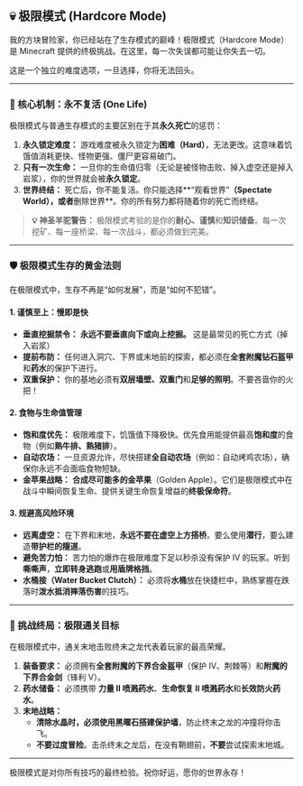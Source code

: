 ## 💀 极限模式 (Hardcore Mode)



我的方块冒险家，你已经站在了生存模式的巅峰！极限模式（Hardcore Mode）是 Minecraft 提供的终极挑战。在这里，每一次失误都可能让你失去一切。

这是一个独立的难度选项，一旦选择，你将无法回头。

------



### 🚨 核心机制：永不复活 (One Life)



极限模式与普通生存模式的主要区别在于其**永久死亡**的惩罚：

1. **永久锁定难度：** 游戏难度被永久锁定为**困难（Hard）**，无法更改。这意味着饥饿值消耗更快、怪物更强、僵尸更容易破门。
2. **只有一次生命：** 一旦你的生命值归零（无论是被怪物击败、掉入虚空还是掉入岩浆），你的世界就会被**永久锁定**。
3. **世界终结：** 死亡后，你不能复活。你只能选择**“观看世界”**（Spectate World），或者**删除世界**。你的所有努力都将随着你的死亡而终结。

> **💡 神圣羊驼警告：** 极限模式考验的是你的**耐心、谨慎**和**知识储备**。每一次挖矿、每一座桥梁、每一次战斗，都必须做到完美。

------



### 🛡️ 极限模式生存的黄金法则



在极限模式中，生存不再是“如何发展”，而是“如何不犯错”。



#### 1. 谨慎至上：慢即是快



- **垂直挖掘禁令：** **永远不要垂直向下或向上挖掘。** 这是最常见的死亡方式（掉入岩浆）
- **提前布防：** 任何进入洞穴、下界或末地前的探索，都必须在**全套附魔钻石盔甲**和**药水**的保护下进行。
- **双重保护：** 你的基地必须有**双层墙壁、双重门**和**足够的照明**。不要吝啬你的火把！



#### 2. 食物与生命值管理



- **饱和度优先：** 极限难度下，饥饿值下降极快。优先食用能提供最高**饱和度**的食物（例如**熟牛排、熟猪排**）。
- **自动农场：** 一旦资源允许，尽快搭建**全自动农场**（例如：自动烤鸡农场），确保你永远不会面临食物短缺。
- **金苹果战略：** **合成尽可能多的金苹果**（Golden Apple）。它们是极限模式中在战斗中瞬间恢复生命、提供关键生命恢复增益的**终极保命符**。



#### 3. 规避高风险环境



- **远离虚空：** 在下界和末地，**永远不要在虚空上方搭桥**。要么使用**潜行**，要么建造**带护栏的隧道**。
- **避免苦力怕：** 苦力怕的爆炸在极限难度下足以秒杀没有保护 IV 的玩家。听到**嘶嘶声**，**立即转身逃跑**或**用盾牌格挡**。
- **水桶接（Water Bucket Clutch）：** 必须将**水桶**放在快捷栏中，熟练掌握在跌落时**泼水抵消摔落伤害**的技巧。

------



### 🚀 挑战终局：极限通关目标



在极限模式中，通关末地击败终末之龙代表着玩家的最高荣耀。

1. **装备要求：** 必须拥有**全套附魔的下界合金盔甲**（保护 IV、荆棘等）和**附魔的下界合金剑**（锋利 V）。
2. **药水储备：** 必须携带 **力量 II 喷溅药水**、**生命恢复 II 喷溅药水**和**长效防火药水**。
3. **末地战略：**
   - **清除水晶时，必须使用黑曜石搭建保护墙**，防止终末之龙的冲撞将你击飞。
   - **不要过度冒险**。击杀终末之龙后，在没有鞘翅前，**不要**尝试探索末地城。

------

极限模式是对你所有技巧的最终检验。祝你好运，愿你的世界永存！